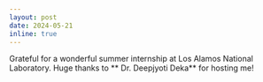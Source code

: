 ```yaml
---
layout: post
date: 2024-05-21
inline: true
---
```


Grateful for a wonderful summer internship at Los Alamos National Laboratory. Huge thanks to ** Dr. Deepjyoti Deka** for hosting me!
